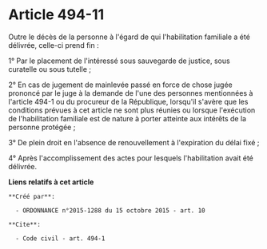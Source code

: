# Article 494-11

Outre le décès de la personne à l'égard de qui l'habilitation familiale a été délivrée, celle-ci prend fin : 

1° Par le placement de l'intéressé sous sauvegarde de justice, sous curatelle ou sous tutelle ; 

2° En cas de jugement de mainlevée passé en force de chose jugée prononcé par le juge à la demande de l'une des personnes
mentionnées à l'article 494-1 ou du procureur de la République, lorsqu'il s'avère que les conditions prévues à cet article ne
sont plus réunies ou lorsque l'exécution de l'habilitation familiale est de nature à porter atteinte aux intérêts de la
personne protégée ; 

3° De plein droit en l'absence de renouvellement à l'expiration du délai fixé ; 

4° Après l'accomplissement des actes pour lesquels l'habilitation avait été délivrée.

**Liens relatifs à cet article**

	**Créé par**:

	  - ORDONNANCE n°2015-1288 du 15 octobre 2015 - art. 10

	**Cite**:

	  - Code civil - art. 494-1
